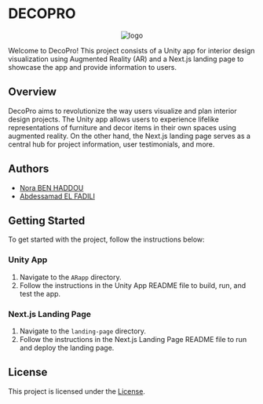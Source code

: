 # DECOPRO

<div align="center">
  <img src="https://github.com/Nawaritta/DecoPro/assets/105720445/ff3c261a-23c9-42bf-bdf0-dd54a9d60476" alt="logo">
</div>


Welcome to DecoPro! This project consists of a Unity app for interior design visualization using Augmented Reality (AR) and a Next.js landing page to showcase the app and provide information to users.

## Overview

DecoPro aims to revolutionize the way users visualize and plan interior design projects. The Unity app allows users to experience lifelike representations of furniture and decor items in their own spaces using augmented reality. On the other hand, the Next.js landing page serves as a central hub for project information, user testimonials, and more.

## Authors

- [Nora BEN HADDOU](https://github.com/Nawaritta)
- [Abdessamad EL FADILI](https://github.com/elfadili-ae)

## Getting Started

To get started with the project, follow the instructions below:

### Unity App

1. Navigate to the `ARapp` directory.
2. Follow the instructions in the Unity App README file to build, run, and test the app.

### Next.js Landing Page

1. Navigate to the `landing-page` directory.
2. Follow the instructions in the Next.js Landing Page README file to run and deploy the landing page.

## License

This project is licensed under the [License](LICENSE).
